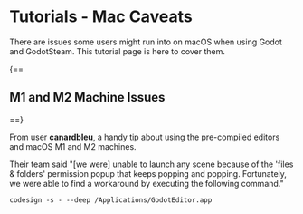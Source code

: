 # Tutorials - Mac Caveats

There are issues some users might run into on macOS when using Godot and GodotSteam. This tutorial page is here to cover them.

{==
## M1 and M2 Machine Issues
==}

From user **canardbleu**, a handy tip about using the pre-compiled editors and macOS M1 and M2 machines.

Their team said "[we were] unable to launch any scene because of the 'files & folders' permission popup that keeps popping and popping. Fortunately, we were able to find a workaround by executing the following command."

```shell
codesign -s - --deep /Applications/GodotEditor.app
```